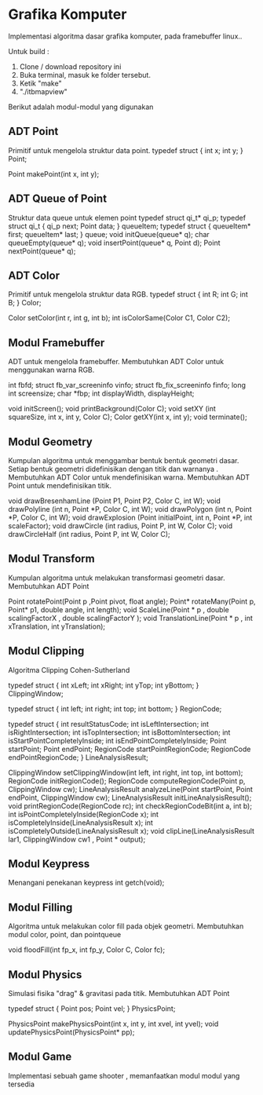 # Grafika Komputer

Implementasi algoritma dasar grafika komputer, pada framebuffer linux..

Untuk build :
1. Clone / download repository ini
2. Buka terminal, masuk ke folder tersebut.
3. Ketik "make"
4. "./itbmapview"

Berikut adalah modul-modul yang digunakan 

## ADT Point
Primitif untuk mengelola struktur data point.
typedef struct {
    int x;
    int y;
} Point;

Point makePoint(int x, int y);


## ADT Queue of Point
Struktur data queue untuk elemen point
typedef struct qi_t* qi_p;
typedef struct qi_t {
    qi_p next;
    Point data;
} queueItem;
typedef struct {
    queueItem* first;
    queueItem* last;
} queue;
void initQueue(queue* q);
char queueEmpty(queue* q);
void insertPoint(queue* q, Point d);
Point nextPoint(queue* q);



## ADT Color
Primitif untuk mengelola struktur data RGB.
typedef struct {
    int R;
    int G;
    int B;
} Color;

Color setColor(int r, int g, int b);
int isColorSame(Color C1, Color C2);



## Modul Framebuffer
ADT untuk mengelola framebuffer.
Membutuhkan ADT Color untuk menggunakan warna RGB.

int fbfd;
struct fb_var_screeninfo vinfo;
struct fb_fix_screeninfo finfo;
long int screensize;
char *fbp;
int displayWidth, displayHeight;

void initScreen();
void printBackground(Color C);
void setXY (int squareSize, int x, int y, Color C);
Color getXY(int x, int y);
void terminate();


## Modul Geometry
Kumpulan algoritma untuk menggambar bentuk bentuk geometri dasar.
Setiap bentuk geometri didefinisikan dengan titik dan warnanya .
Membutuhkan ADT Color untuk mendefinisikan warna.
Membutuhkan ADT Point untuk mendefinisikan titik.

void drawBresenhamLine (Point P1, Point P2, Color C, int W);
void drawPolyline (int n, Point *P, Color C, int W);
void drawPolygon (int n, Point *P, Color C, int W);
void drawExplosion (Point initialPoint, int n, Point *P, int scaleFactor);
void drawCircle (int radius, Point P, int W, Color C);
void drawCircleHalf (int radius, Point P, int W, Color C);


## Modul Transform
Kumpulan algoritma untuk melakukan transformasi geometri dasar.
Membutuhkan ADT Point 

Point rotatePoint(Point p ,Point pivot, float angle);
Point* rotateMany(Point p, Point* p1, double angle, int length);
void ScaleLine(Point * p , double scalingFactorX , double scalingFactorY );
void TranslationLine(Point *  p , int xTranslation, int yTranslation);


## Modul Clipping
Algoritma Clipping Cohen-Sutherland

typedef struct
{
	int xLeft;
	int xRight;
	int yTop;
	int yBottom;
} ClippingWindow;


typedef struct
{
	int left;
	int right;
	int top;
	int bottom;
} RegionCode;

typedef struct
{
	int resultStatusCode;
	int isLeftIntersection;
	int isRightIntersection;
	int isTopIntersection;
	int isBottomIntersection;
	int isStartPointCompletelyInside;
	int isEndPointCompletelyInside;
	Point startPoint;
	Point endPoint;
	RegionCode startPointRegionCode;
	RegionCode endPointRegionCode;
} LineAnalysisResult;


ClippingWindow setClippingWindow(int left, int right, int top, int bottom);
RegionCode initRegionCode();
RegionCode computeRegionCode(Point p, ClippingWindow cw);
LineAnalysisResult analyzeLine(Point startPoint, Point endPoint, ClippingWindow cw);
LineAnalysisResult initLineAnalysisResult();
void printRegionCode(RegionCode rc);
int checkRegionCodeBit(int a, int b);
int isPointCompletelyInside(RegionCode x);
int isCompletelyInside(LineAnalysisResult x);
int isCompletelyOutside(LineAnalysisResult x);
void clipLine(LineAnalysisResult lar1, ClippingWindow cw1 , Point * output);


## Modul Keypress
Menangani penekanan keypress
int getch(void);


## Modul Filling
Algoritma untuk melakukan color fill pada objek geometri.
Membutuhkan modul color, point, dan pointqueue

void floodFill(int fp_x, int fp_y, Color C, Color fc);


## Modul Physics
Simulasi fisika "drag" & gravitasi pada titik.
Membutuhkan ADT Point

typedef struct {
  Point pos;
  Point vel;
} PhysicsPoint;

PhysicsPoint makePhysicsPoint(int x, int y, int xvel, int yvel);
void updatePhysicsPoint(PhysicsPoint* pp);



## Modul Game
Implementasi sebuah game shooter , memanfaatkan modul modul yang 
tersedia
